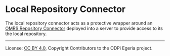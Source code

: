 <!-- SPDX-License-Identifier: CC-BY-4.0 -->
<!-- Copyright Contributors to the ODPi Egeria project. -->

# Local Repository Connector

The local repository connector acts as a protective wrapper around an
[OMRS Repository Connector](connectors/repository-connector.md) deployed into
a server to provide access to its the local repository.



----
License: [CC BY 4.0](https://creativecommons.org/licenses/by/4.0/),
Copyright Contributors to the ODPi Egeria project.